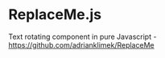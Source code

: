 # ReplaceMe.js
Text rotating component in pure Javascript - https://github.com/adrianklimek/ReplaceMe
